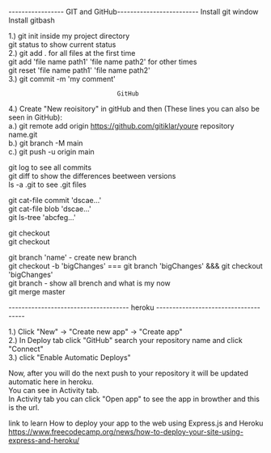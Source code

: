 ----------------- GIT and GitHub-------------------------
Install git window</br>
Install gitbash</br>

1.) git init inside my project directory</br>
    git status to show current status</br>
2.) git add . for all files at the first time</br>
    git add 'file name path1' 'file name path2' for other times</br>
    git reset 'file name path1' 'file name path2' </br>
3.) git commit -m 'my comment'</br>
              
                                  GitHub
4.) Create "New reoisitory" in gitHub and then (These lines you can also be seen in GitHub): </br>
        a.) git remote add origin https://github.com/gitiklar/youre repository name.git</br>
        b.) git branch -M main</br>
        c.) git push -u origin main</br>



git log to see all commits</br>
git diff to show the differences beetween versions</br>
ls -a .git to see .git files</br>

git cat-file commit 'dscae...'</br>
git cat-file blob 'dscae...'</br>
git ls-tree 'abcfeg...'</br>

git checkout <version></br>
git checkout <branch></br>

git branch 'name' - create new branch </br>
git checkout -b 'bigChanges'    ===    git branch 'bigChanges'   &&&    git checkout  'bigChanges'</br>
git branch - show all brench and what is my now</br>
git merge master</br>

------------------------------------- heroku -------------------------------------

1.) Click "New" -> "Create new app" -> "Create app"</br>
2.) In Deploy tab click "GitHub" search your repository name and click "Connect"</br>
3.) click "Enable Automatic Deploys"</br>

Now, after you will do the next push to your repository it will be updated automatic here in heroku.</br>
You can see in Activity tab.</br>
In Activity tab you can click "Open app" to see the app in browther and this is the url.</br>


link to learn How to deploy your app to the web using Express.js and Heroku</br>
https://www.freecodecamp.org/news/how-to-deploy-your-site-using-express-and-heroku/</br>





